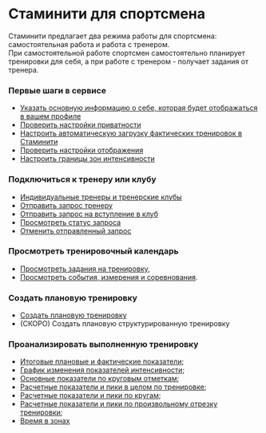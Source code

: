# Стаминити для спортсмена

Стаминити предлагает два режима работы для спортсмена: самостоятельная работа и работа с тренером.  
При самостоятельной работе спортсмен самостоятельно планирует тренировки для себя, а при работе с тренером - получает задания от тренера.

### Первые шаги в сервисе
* [Указать основную информацию о себе, которая будет отображаться в вашем профиле](/basics/getting-started.md#personalinfo)
* [Проверить настройки приватности](/basics/getting-started.md#privacy)
* [Настроить автоматическую загрузку фактических тренировок в Стаминити](/basics/getting-started.md#sync)
* [Проверить настройки отображения](/basics/getting-started.md#show)
* [Настроить границы зон интенсивности](/basics/getting-started.md#trainingzones)

### Подключиться к тренеру или клубу

* [Индивидуальные тренеры и тренерские клубы](/athletes/coach-club-connection.md#coachtypes)
* [Отправить запрос тренеру](/athletes/coach-club-connection.md#startcoach)
* [Отправить запрос на вступление в клуб](/athletes/coach-club-connection.md#clubcoaching)
* [Просмотреть статус запроса](/athletes/coach-club-connection.md#requeststatus)
* [Отменить отправленный запрос](/athletes/coach-club-connection.md#cancelrequest)

### Просмотреть тренировочный календарь
* [Просмотреть задания на тренировку](/basics/calendar.md#activities),
* [Просмотреть события, измерения и соревнования](/basics/calendar.md#items).

### Создать плановую тренировку
* [Создать плановую тренировку](/basics/create-plan-activity.md)
* (СКОРО) Создать плановую структурированную тренировку

### Проанализировать выполненную тренировку
 * [Итоговые плановые и фактические показатели](/basics/analyse-detailed-activity.md#planfact);
 * [График изменения показателей интенсивности](/basics/analyse-detailed-activity.md#measurementchart);
 * [Основные показатели по круговым отметкам](/basics/analyse-detailed-activity.md#laps);
 * [Расчетные показатели и пики в целом по тренировке](/basics/analyse-detailed-activity.md#metrics);
 * [Расчетные показатели и пики по кругам](/basics/analyse-detailed-activity.md#lapmetrics);
 * [Расчетные показатели и пики по произвольному отрезку тренировки](/basics/analyse-detailed-activity.md#intervalmetrics);
 * [Время в зонах](/basics/analyse-detailed-activity.md#timeinzone)

